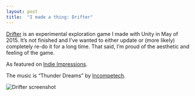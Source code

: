 ```yaml
---
layout: post
title:  "I made a thing: Drifter"
---
```


[Drifter](https://softwave.itch.io/drifter) is an experimental exploration game I made with Unity in May of 2015. It’s not finished and I’ve wanted to either update or (more likely) completely re-do it for a long time. That said, I’m proud of the aesthetic and feeling of the game. 

As featured on [Indie Impressions](https://www.youtube.com/watch?v=5CsT9GJ7l4M).

The music is “Thunder Dreams” by [Incompetech](https://incompetech.com/).

![Drifter screenshot](http://i.imgur.com/qNYHH3J.png)

